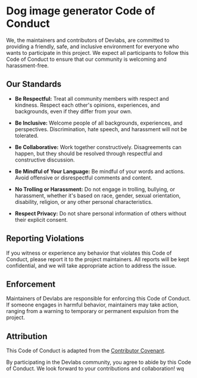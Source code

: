 # Dog image generator Code of Conduct

We, the maintainers and contributors of Devlabs, are committed to providing a friendly, safe, and inclusive environment for everyone who wants to participate in this project. We expect all participants to follow this Code of Conduct to ensure that our community is welcoming and harassment-free.

## Our Standards

- **Be Respectful:** Treat all community members with respect and kindness. Respect each other's opinions, experiences, and backgrounds, even if they differ from your own.

- **Be Inclusive:** Welcome people of all backgrounds, experiences, and perspectives. Discrimination, hate speech, and harassment will not be tolerated.

- **Be Collaborative:** Work together constructively. Disagreements can happen, but they should be resolved through respectful and constructive discussion.

- **Be Mindful of Your Language:** Be mindful of your words and actions. Avoid offensive or disrespectful comments and content.

- **No Trolling or Harassment:** Do not engage in trolling, bullying, or harassment, whether it's based on race, gender, sexual orientation, disability, religion, or any other personal characteristics.

- **Respect Privacy:** Do not share personal information of others without their explicit consent.

## Reporting Violations

If you witness or experience any behavior that violates this Code of Conduct, please report it to the project maintainers. All reports will be kept confidential, and we will take appropriate action to address the issue.

## Enforcement

Maintainers of Devlabs are responsible for enforcing this Code of Conduct. If someone engages in harmful behavior, maintainers may take action, ranging from a warning to temporary or permanent expulsion from the project.

## Attribution

This Code of Conduct is adapted from the [Contributor Covenant](https://www.contributor-covenant.org/version/2/0/code_of_conduct.html).

By participating in the Devlabs community, you agree to abide by this Code of Conduct. We look forward to your contributions and collaboration!
wq